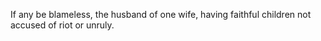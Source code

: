 If any be blameless, the husband of one wife, having faithful children not accused of riot or unruly.
